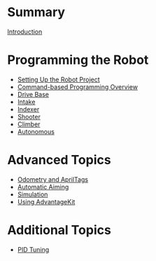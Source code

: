 # Summary

[Introduction](introduction.md)

# Programming the Robot

- [Setting Up the Robot Project](project_setup.md)
- [Command-based Programming Overview]()
- [Drive Base](drive_base.md)
- [Intake]()
- [Indexer]()
- [Shooter]()
- [Climber]()
- [Autonomous]()

# Advanced Topics

- [Odometry and AprilTags]()
- [Automatic Aiming]()
- [Simulation]()
- [Using AdvantageKit]()

# Additional Topics

- [PID Tuning]()
